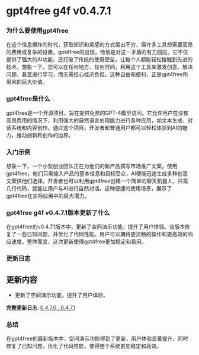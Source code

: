# gpt4free g4f v0.4.7.1
### 为什么要使用gpt4free

在这个信息爆炸的时代，获取知识和灵感的方式层出不穷，但许多工具却需要高昂的费用或复杂的设置。gpt4free的出现，恰恰是对这一矛盾的有力回应。它不仅提供了强大的AI功能，还打破了传统的使用壁垒，让每个人都能轻松接触到先进的技术。想象一下，您可以在任何地方、任何时间，利用这个工具来激发创意、解决问题，甚至进行学习，而无需担心经济负担。这种自由和便利，正是gpt4free所带来的巨大价值。

### gpt4free是什么

gpt4free是一个开源项目，旨在提供免费的GPT-4模型访问。它允许用户在没有高昂费用的情况下，利用强大的自然语言处理能力进行各种应用，如文本生成、对话系统和内容创作。通过这个项目，开发者和普通用户都可以轻松体验到AI的魅力，推动创新和创作的边界。

### 入门示例

想象一下，一个小型创业团队正在为他们的新产品撰写市场推广文案。使用gpt4free，他们只需输入产品的基本信息和目标受众，AI便能迅速生成多种创意文案供他们选择。开发者也可以利用gpt4free创建一个简单的聊天机器人，只需几行代码，就能让用户与AI进行自然对话。这种便捷的使用场景，展示了gpt4free在实际应用中的巨大潜力。

### gpt4free g4f v0.4.7.1版本更新了什么

在gpt4free的v0.4.7.1版本中，更新了空间演示功能，提升了用户体验。该版本修复了一些已知问题，并优化了代码性能。用户可以期待更流畅的操作和更高效的响应速度。整体而言，这次更新使得gpt4free更加稳定和易用。

### 更新日志

## 更新内容
- 更新了空间演示功能，提升了用户体验。
  
**完整更新日志**: [0.4.7.0...0.4.7.1](https://github.com/xtekky/gpt4free/compare/0.4.7.0...0.4.7.1)

### 总结

在gpt4free的最新版本中，空间演示功能得到了更新，用户体验显著提升，同时修复了已知问题，优化了代码性能，使得整个系统更加稳定和高效。